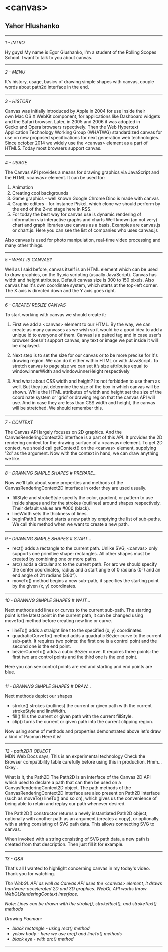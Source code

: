 # <canvas\> 
## Yahor Hlushanko
___
_1 - INTRO_  

Hy guys! My name is Egor Glushanko, I'm a student of the Rolling Scopes School. I want to talk to you about canvas.

---
_2 - MENU_  

It's history, usage, basics of drawing simple shapes with canvas, couple words about path2d interface in the end.


---
_3 - HISTORY_  

Canvas was initially introduced by Apple in 2004 for use inside their own Mac OS X WebKit component, for applications like Dashboard widgets and the Safari browser. Later, in 2005 and 2006 it was adopted in Gecko and Opera browsers rspectively. Then the Web Hypertext Application Technology Working Group (WHATWG) standardized canvas for use on new proposed specifications for next generation web technologies.
Since  october 2014 we widely use the <canvas\> element as a part of HTML5.
Today most browsers support canvas.

---
_4 - USAGE_  

The Canvas API provides a means for drawing graphics via JavaScript and the HTML <canvas\> element. It can be used for:
1. Animation
1. Creating cool backgrounds
1. Game graphics - well known Google Chrome Dino is made with canvas
1. Graphic editors - for instance Piskel, which clone we should perform by the end of the 2-nd stage here in RSS.
1. For today the best way for canvas use is dynamic rendering of information via interactive graphs and charts
Well known (an not very) chart and graph libraries use canvas as a basis. 
Examples are canvas.js or chart.js.
Here you can see the list of companies who uses canvas.js

Also canvas is used for photo manipulation, real-time video processing and many other things.

---
_5 - WHAT IS CANVAS?_  

Well as I said before, canvas itself is an HTML element which can be used to draw graphics, on the fly,via scripting (usually JavaScript). Canvas has width and height atributes. Default canvas size is 300 to 150 pixels.
Also canvas has it's own coordinate system, which starts at the top-left corner. The X axis is directed down and the Y axis goes right.

---
_6 - CREATE/ RESIZE CANVAS_  

To start working with canvas we should create it:

1.  First we add a <canvas\> element to our HTML. By the way, we can create as many canvases as we wish so it would be a good idea to add a unique id to everyone of them. 
Canvas is a paired tag and in case user's browser doesn't support canvas, any text or image we put inside it will be displayed.

1. Next step is to set the size for our canvas or to be more precise for it's drawing region. We can do it either within HTML or with JavaScript. To stretch canvas to page size we can set it’s size attributes equal to  window.innerWidth and window.innerHeight respectively

1. And what about CSS width and height? Its not forbidden to use them as well. But they just determine the size of the box in which canvas will be shown. While the HTML attributes of width and height set the size of the coordinate system or 'grid' or drawing region that the canvas API will use. And in case they are less than CSS width and height, the canvas will be stretched. We should remember this.

---  

_7 - CONTEXT_  

The Canvas API largely focuses on 2D graphics. And the CanvasRenderingContext2D interface is a part of this API. It provides the 2D rendering context for the drawing surface of a <canvas\> element.
To get 2D context, we should call getContext() on the <canvas\> element, supplying '2d' as the argument.
Now with the context in hand, we can draw anything we like.  

---
_8 - DRAWING SIMPLE SHAPES # PREPARE..._  

Now we'll talk about some properties and methods of the CanvasRenderingContext2D interface in order they are used usually.

- fillStyle and strokeStyle specify the color, gradient, or pattern to use inside shapes and for the strokes (outlines) around shapes respectively.
Their default values are #000 (black).
- lineWidth sets the thickness of lines.
- beginPath() method starts a new path by emptying the list of sub-paths. We call this method when we want to create a new path.

---
_9 - DRAWING SIMPLE SHAPES # START..._  


- rect() adds a rectangle to the current path. Unlike SVG, <canvas\> only supports one primitive shape: rectangles. All other shapes must be created by combining one or more paths.
- arc() adds a circular arc to the current path.
For arc we should specify the center coordinates, radius and a start angle of 0 radians (0°) and an end angle of 2π radians (360°).
- moveTo() method begins a new sub-path, it specifies the starting point by the given (x, y) coordinates.

---
_10 - DRAWING SIMPLE SHAPES # WAIT..._  

Next methods add lines or curves to the current sub-path. The starting point is the latest point in the current path, it can be changed using moveTo() method before creating new line or curve.

- lineTo() adds a straight line t to the specified (x, y) coordinates.
- quadraticCurveTo() method adds a quadratic Bézier curve to the current sub-path. It requires two points: the first one is a control point and the second one is the end point. 
- bezierCurveTo() adds a cubic Bézier curve. It requires three points: the first two are control points and the third one is the end point.

Here you can see control points are red and starting and end points are blue.

---
_11 - DRAWING SIMPLE SHAPES # DRAW..._  

Next methods depict our shapes
- stroke() strokes (outlines) the current or given path with the current strokeStyle and lineWidth.
- fill() fills the current or given path with the current fillStyle.
- clip() turns the current or given path into the current clipping region.

Now using some of methods and properties demonstrated above let's draw a kind of Pacman
Here it is!

---
_12 - path2D() OBJECT_  
MDN Web Docs says;
This is an experimental technology
Check the Browser compatibility table carefully before using this in production. Hmm... Okey..


What is it, the Path2D
The Path2D is an interface of the Canvas 2D API which used to declare a path that can then be used on a CanvasRenderingContext2D object. The path methods of the CanvasRenderingContext2D interface are also present on Path2D interface (such as moveTo() lineTo() and so on), which gives us the convenience of being able to retain and replay our path whenever desired.

The Path2D() constructor returns a newly instantiated Path2D object, optionally with another path as an argument (creates a copy), or optionally with a string consisting of SVG path data. This allows connecting SVG to canvas.


When invoked with a string consisting of SVG path data, a new path is created from that description.
Then just fill it for example.

---
_13 - Q&A_  

That's all I wanted to highlight concerning canvas in my today's video. Thank you for watching. 

_The WebGL API as well as Canvas API uses the <canvas\> element, it draws hardware-accelerated 2D and 3D graphics. WebGL API works throw WebGLRendering​Context interface._

_Note: Lines can be drawn with the stroke(), strokeRect(), and strokeText() methods_

_Drawing Pacman:_
- _black rectangle - using rect() method_  
- _yelow body - here we use arc() and lineTo() methods_  
- _black eye - with arc() method_

---
